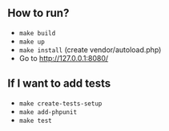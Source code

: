 ## How to run?
- ```make build```
- ```make up```
- ```make install``` (create vendor/autoload.php)
- Go to http://127.0.0.1:8080/

## If I want to add tests
- ```make create-tests-setup```
- ```make add-phpunit```
- ```make test```